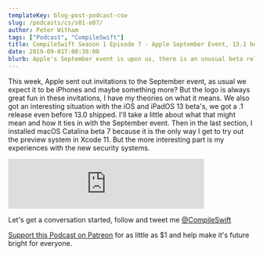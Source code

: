 ```yaml
---
templateKey: blog-post-podcast-csw
slug: /podcasts/cs/s01-e07/
author: Peter Witham
tags: ["Podcast", "CompileSwift"]
title: CompileSwift Season 1 Episode 7 - Apple September Event, 13.1 beta, macOS Catalina beta 7
date: 2019-09-01T:00:38:00
blurb: Apple's September event is upon us, there is an unusual beta release for iOS and iPadOS, plus my experiences with macOS Catalina beta 7.
---
```


This week, Apple sent out invitations to the September event, as usual we expect it to be iPhones and maybe something more? But the logo is always great fun in these invitations, I have my theories on what it means.
We also got an interesting situation with the iOS and iPadOS 13 beta's, we got a .1 release even before 13.0 shipped. I'll take a little about what that might mean and how it ties in with the September event.
Then in the last section, I installed macOS Catalina beta 7 because it is the only way I get to try out the preview system in Xcode 11. But the more interesting part is my experiences with the new security systems.

<iframe src="https://anchor.fm/compileswift/embed/episodes/Apple-September-Event--iOSiPadOS-13-1--Plus-my-macOS-Catalina-Beta-7-Experiences-e565a7" height="102" width="400" frameborder="0" scrolling="no"></iframe>

Let's get a conversation started, follow and tweet me [@CompileSwift](https://twitter.com/compileswift)

[Support this Podcast on Patreon](https://patreon.com/pwcom) for as little as $1 and help make it's future bright for everyone.
